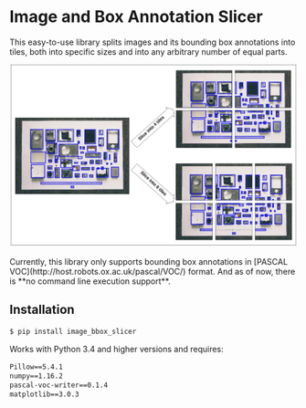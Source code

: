 # Image and Box Annotation Slicer

This easy-to-use library splits images and its bounding box annotations into tiles, both into specific sizes and into any arbitrary number of equal parts.

<div align="center">
<img src="img/ibs_demo.jpg" alt="Overview" style="width: 500px;" />
</div>
<br>
Currently, this library only supports bounding box annotations in [PASCAL VOC](http://host.robots.ox.ac.uk/pascal/VOC/) format. And as of now, there is **no command line execution support**.

## Installation
```python
$ pip install image_bbox_slicer
```

Works with Python 3.4 and higher versions and requires:
```
Pillow==5.4.1
numpy==1.16.2
pascal-voc-writer==0.1.4
matplotlib==3.0.3
```
